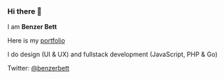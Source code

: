 ### Hi there 👋
I am **Benzer Bett**

Here is my [portfolio](https://benzerbett.github.io)

I do design (UI & UX) and fullstack development (JavaScript, PHP & Go)

Twitter: [@benzerbett](https://twitter.com/benzerbett)

<!--

![](https://github-readme-stats.vercel.app/api?username=benzerbett&show_icons=true&theme=dracula)

**benzerbett/benzerbett** is a ✨ _special_ ✨ repository because its `README.md` (this file) appears on your GitHub profile.

Here are some ideas to get you started:

- 🔭 I’m currently working on ...
- 🌱 I’m currently learning ...
- 👯 I’m looking to collaborate on ...
- 🤔 I’m looking for help with ...
- 💬 Ask me about ...
- 📫 How to reach me: ...
- 😄 Pronouns: ...
- ⚡ Fun fact: ...
-->
